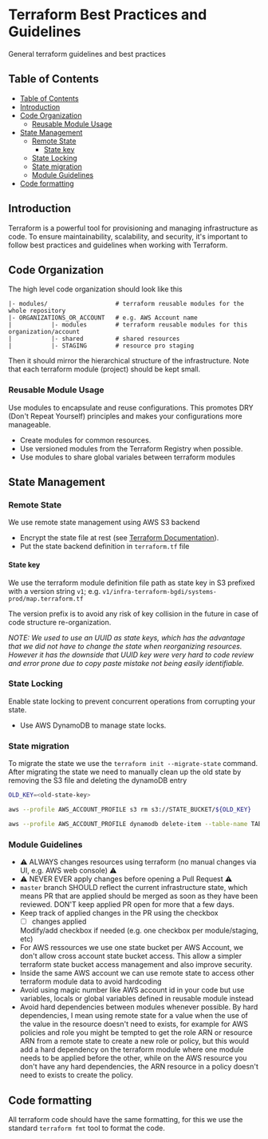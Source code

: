 # Terraform Best Practices and Guidelines

General terraform guidelines and best practices

## Table of Contents

- [Table of Contents](#table-of-contents)
- [Introduction](#introduction)
- [Code Organization](#code-organization)
  - [Reusable Module Usage](#reusable-module-usage)
- [State Management](#state-management)
  - [Remote State](#remote-state)
    - [State key](#state-key)
  - [State Locking](#state-locking)
  - [State migration](#state-migration)
  - [Module Guidelines](#module-guidelines)
- [Code formatting](#code-formatting)

## Introduction

Terraform is a powerful tool for provisioning and managing infrastructure as code. To ensure maintainability, scalability, and security, it's important to follow best practices and guidelines when working with Terraform.

## Code Organization

The high level code organization should look like this

```text
|- modules/                   # terraform reusable modules for the whole repository
|- ORGANIZATIONS_OR_ACCOUNT   # e.g. AWS Account name
|           |- modules        # terraform reusable modules for this organization/account
|           |- shared         # shared resources
|           |- STAGING        # resource pro staging
```

Then it should mirror the hierarchical structure of the infrastructure. Note that each terraform module (project) should be kept small.

### Reusable Module Usage

Use modules to encapsulate and reuse configurations. This promotes DRY (Don't Repeat Yourself) principles and makes your configurations more manageable.

- Create modules for common resources.
- Use versioned modules from the Terraform Registry when possible.
- Use modules to share global variales between terraform modules

## State Management

### Remote State

We use remote state management using AWS S3 backend

- Encrypt the state file at rest (see [Terraform Documentation](https://developer.hashicorp.com/terraform/language/settings/backends/s3#encrypt)).
- Put the state backend definition in `terraform.tf` file

#### State key

We use the terraform module definition file path as state key in S3 prefixed with a version string `v1`; e.g. `v1/infra-terraform-bgdi/systems-prod/map.terraform.tf`

The version prefix is to avoid any risk of key collision in the future in case of code structure re-organization.

*NOTE: We used to use an UUID as state keys, which has the advantage that we did not have to change the state when reorganizing resources. However it has the downside that UUID key were very hard to code review and error prone due to copy paste mistake not being easily identifiable.*

### State Locking

Enable state locking to prevent concurrent operations from corrupting your state.

- Use AWS DynamoDB to manage state locks.

### State migration

To migrate the state we use the `terraform init --migrate-state` command. After migrating the state we need to manually clean up the old state by removing the S3 file and deleting the dynamoDB entry

```bash
OLD_KEY=<old-state-key>

aws --profile AWS_ACCOUNT_PROFILE s3 rm s3://STATE_BUCKET/${OLD_KEY}

aws --profile AWS_ACCOUNT_PROFILE dynamodb delete-item --table-name TABLE_NAME --key '{"LockID": {"S": "STATE_BUCKET/'${OLD_KEY}'-md5"}}'
```

### Module Guidelines

- :warning: ALWAYS changes resources using terraform (no manual changes via UI, e.g. AWS web console) :warning:
- :warning: NEVER EVER apply changes before opening a Pull Request :warning:
- `master` branch SHOULD reflect the current infrastructure state, which means PR that are applied should be merged as soon as they have been reviewed. DON'T keep applied PR open for more that a few days.
- Keep track of applied changes in the PR using the checkbox
  - [ ] changes applied
  
  Modify/add checkbox if needed (e.g. one checkbox per module/staging, etc)
- For AWS ressources we use one state bucket per AWS Account, we don't allow cross account state bucket access. This allow a simpler terraform state bucket access management and also improve security.
- Inside the same AWS account we can use remote state to access other terraform module data to avoid hardcoding
- Avoid using magic number like AWS account id in your code but use variables, locals or global variables defined in reusable module instead
- Avoid hard dependencies between modules whenever possible. By hard dependencies, I mean using remote state for a value when the use of the value in the resource doesn't need to exists, for example for AWS policies and role you might be tempted to get the role ARN or resource ARN from a remote state to create a new role or policy, but this would add a hard dependency on the terraform module where one module needs to be applied before the other, while on the AWS resource you don't have any hard dependencies, the ARN resource in a policy doesn't need to exists to create the policy.

## Code formatting

All terraform code should have the same formatting, for this we use the standard `terraform fmt` tool to format the code.
